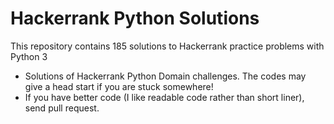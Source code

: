 # Hackerrank Python Solutions
This repository contains 185 solutions to Hackerrank practice problems with Python 3
- Solutions of Hackerrank Python Domain challenges. The codes may give a head start if you are stuck somewhere!
- If you have better code (I like readable code rather than short liner), send pull request.
